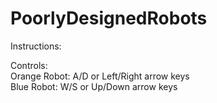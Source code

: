 # PoorlyDesignedRobots

Instructions:

Controls: <br>
  Orange Robot:   A/D or Left/Right arrow keys  <br>
  Blue Robot:     W/S or Up/Down arrow keys  <br>

